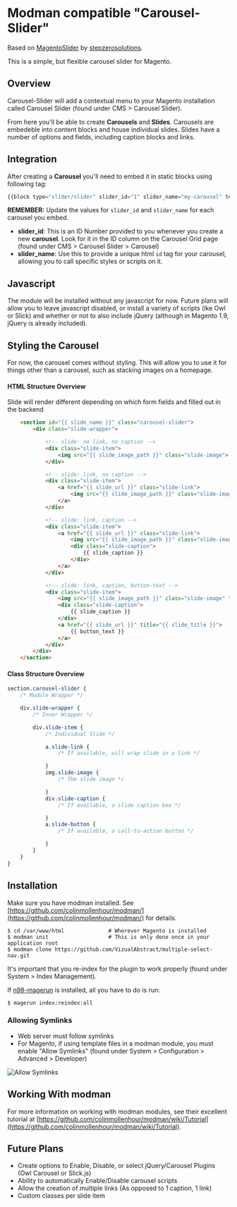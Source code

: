 Modman compatible "Carousel-Slider"
=============

Based on [MagentoSlider](https://github.com/stepzerosolutions/MagentoSlider) by [stepzerosolutions](https://github.com/stepzerosolutions).

This is a simple, but flexible carousel slider for Magento.


## Overview

Carousel-Slider will add a contextual menu to your Magento installation called Carousel Slider (found under CMS > Carousel Slider).

From here you'll be able to create **Carousels** and **Slides**. Carousels are embedeble into content blocks and house individual slides. Slides have a number of options and fields, including caption blocks and links.

## Integration
After creating a **Carousel** you'll need to embed it in static blocks using following tag:

```js
{{block type="slider/slider" slider_id="1" slider_name="my-carousel" template="stepzero/slider/slider.phtml" name="slider" as="slider" }}
```

**REMEMBER:** Update the values for `slider_id` and `slider_name` for each carousel you embed.

- **slider_id**: This is an ID Number provided to you whenever you create a new **carousel**. Look for it in the ID column on the Carousel Grid page (found under CMS > Carousel Slider > Carousel)
- **slider_name**: Use this to provide a unique html `id` tag for your carousel, allowing you to call specific styles or scripts on it.

## Javascript
The module will be installed without any javascript for now. Future plans will allow you to leave javascript disabled, or install a variety of scripts (lke Owl or Slick) and whether or not to also include jQuery (although in Magento 1.9, jQuery is already included).

## Styling the Carousel
For now, the carousel comes without styling. This will allow you to use it for things other than a carousel, such as stacking images on a homepage.

#### HTML Structure Overview
Slide will render different depending on which form fields and filled out in the backend

```html
	<section id="{{ slide_name }}" class="carousel-slider">
		<div class="slide-wrapper">

			<!-- slide: no link, no caption -->
			<div class="slide-item">
				<img src="{{ slide_image_path }}" class="slide-image">
			</div>

			<!-- slide: link, no caption -->
			<div class="slide-item">
				<a href="{{ slide_url }}" class="slide-link">
					<img src="{{ slide_image_path }}" class="slide-image" title="{{ slide_title }}">
				</a>
			</div>

			<!-- slide: link, caption -->
			<div class="slide-item">
				<a href="{{ slide_url }}" class="slide-link">
					<img src="{{ slide_image_path }}" class="slide-image" title="{{ slide_title }}">
					<div class="slide-caption">
						{{ slide_caption }}
					</div>
				</a>
			</div>

			<!-- slide: link, caption, button-text -->
			<div class="slide-item">
				<img src="{{ slide_image_path }}" class="slide-image" title="{{ slide_title }}">
				<div class="slide-caption">
					{{ slide_caption }}
				</div>
				<a href="{{ slide_url }}" title="{{ slide_title }}">
					{{ button_text }}
				</a>
			</div>
		</div>
	</section>
```

#### Class Structure Overview

```css
section.carousel-slider {
	/* Module Wrapper */

	div.slide-wrapper {
		/* Inner Wrapper */

		div.slide-item {
			/* Individual Slide */

			a.slide-link {
				/* If available, will wrap slide in a link */

			}
			img.slide-image {
				/* The slide image */

			}
			div.slide-caption {
				/* If available, a slide caption box */

			}
			a.slide-button {
				/* If available, a call-to-action button */

			}
		}
	}
}
```

## Installation

Make sure you have modman installed. See [https://github.com/colinmollenhour/modman/](https://github.com/colinmollenhour/modman/) for details.

```
$ cd /var/www/html				# Wherever Magento is installed
$ modman init					# This is only done once in your application root
$ modman clone https://github.com/VizualAbstract/multiple-select-nav.git
```
It's important that you re-index for the plugin to work properly (found under System > Index Management).

If [n98-magerun](https://github.com/netz98/n98-magerun) is installed, all you have to do is run:

```
$ magerun index:reindex:all
```

### Allowing Symlinks

  * Web server must follow symlinks
  * For Magento, if using template files in a modman module, you must enable "Allow Symlinks" (found under System > Configuration > Advanced > Developer)

![Allow Symlinks](http://host.coreycapetillo.com/git/media/allow-symlinks.png)

## Working With modman
For more information on working with modman modules, see their excellent tutorial at [https://github.com/colinmollenhour/modman/wiki/Tutorial](https://github.com/colinmollenhour/modman/wiki/Tutorial).

## Future Plans
- Create options to Enable, Disable, or select jQuery/Carousel Plugins (Owl Carousel or Slick.js)
- Ability to automatically Enable/Disable carousel scripts
- Allow the creation of multiple links (As opposed to 1 caption, 1 link)
- Custom classes per slide item